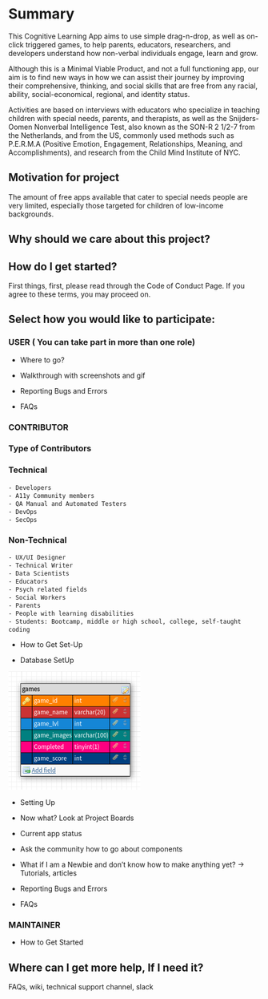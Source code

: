 
# Summary

This Cognitive Learning App aims to use simple drag-n-drop, as well as on-click triggered games, to help parents, educators, researchers, and developers understand how non-verbal individuals engage, learn and grow.

Although this is a Minimal Viable Product, and not a full functioning app, our aim is to find new ways in how we can assist their journey by improving their comprehensive,  thinking, and social skills that are free from any racial, ability, social-economical, regional, and identity status.

Activities are based on interviews with educators who specialize in teaching children with special needs, parents, and therapists, as well as the Snijders-Oomen Nonverbal Intelligence Test, also known as the SON-R 2 1/2-7 from the Netherlands, and from the US, commonly used methods such as P.E.R.M.A (Positive Emotion, Engagement, Relationships, Meaning, and Accomplishments), and research from the Child Mind Institute of NYC.

## Motivation for project

The amount of free apps available that cater to special needs people are very limited, especially those targeted for children of low-income backgrounds.


## Why should we care about this project?


## How do I get started?

First things, first, please read through the Code of Conduct Page. If you agree to these terms, you may proceed on.

## Select how you would like to participate: 

### USER ( You can take part in more than one role)  

- Where to go?

- Walkthrough with screenshots and gif 

- Reporting Bugs and Errors  

- FAQs

### CONTRIBUTOR

### Type of Contributors

### Technical

    - Developers
    - A11y Community members
    - QA Manual and Automated Testers
    - DevOps
    - SecOps

### Non-Technical

    - UX/UI Designer
    - Technical Writer
    - Data Scientists
    - Educators
    - Psych related fields
    - Social Workers
    - Parents
    - People with learning disabilities
    - Students: Bootcamp, middle or high school, college, self-taught coding

- How to Get Set-Up

- Database SetUp

![DBSchema](model/gamesTable.png)
  
- Setting Up  

- Now what? Look at Project Boards  

- Current app status  

- Ask the community how to go about components  

- What if I am a Newbie and don’t know how to make anything yet? → Tutorials, articles  

- Reporting Bugs and Errors

- FAQs

### MAINTAINER

- How to Get Started

## Where can I get more help, If I need it?

FAQs, wiki, technical support channel, slack